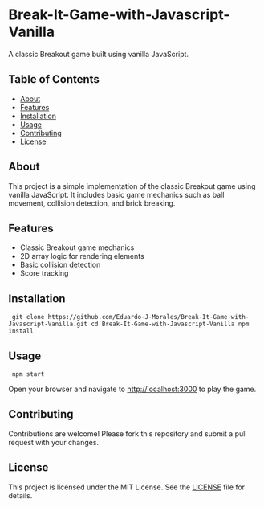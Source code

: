  <body> <h1>Break-It-Game-with-Javascript-Vanilla</h1> 
   <p>A classic Breakout game built using vanilla JavaScript.</p> 
   
   <h2>Table of Contents</h2> 
   
   <ul> 
     <li><a href="#about">About</a></li> 
     <li><a href="#features">Features</a></li> 
     <li><a href="#installation">Installation</a></li> 
     <li><a href="#usage">Usage</a></li> 
     <li><a href="#contributing">Contributing</a></li> 
     <li><a href="#license">License</a></li> 
   </ul> 
   
   <h2 id="about">About</h2> 
   
   <p>This project is a simple implementation of the classic Breakout game using vanilla JavaScript. It includes basic game mechanics such as ball movement, collision detection, and brick breaking.</p> 
   
   <h2 id="features">Features</h2> 
   
   <ul> 
     <li>Classic Breakout game mechanics</li> 
     <li>2D array logic for rendering elements</li> 
     <li>Basic collision detection</li> 
     <li>Score tracking</li> 
   </ul> 
   
   <h2 id="installation">Installation</h2> 
   
   <pre><code> git clone https://github.com/Eduardo-J-Morales/Break-It-Game-with-Javascript-Vanilla.git cd Break-It-Game-with-Javascript-Vanilla npm install </code></pre> 
   
   <h2 id="usage">Usage</h2> 
   <pre><code> npm start </code></pre> 
   
   <p>Open your browser and navigate to <a href="http://localhost:3000">http://localhost:3000</a> to play the game.</p> 
   <h2 id="contributing">Contributing</h2> 
   <p>Contributions are welcome! Please fork this repository and submit a pull request with your changes.</p> 
   
   <h2 id="license">License</h2> 
   
   <p>This project is licensed under the MIT License. See the <a href="LICENSE">LICENSE</a> file for details.</p>
 
